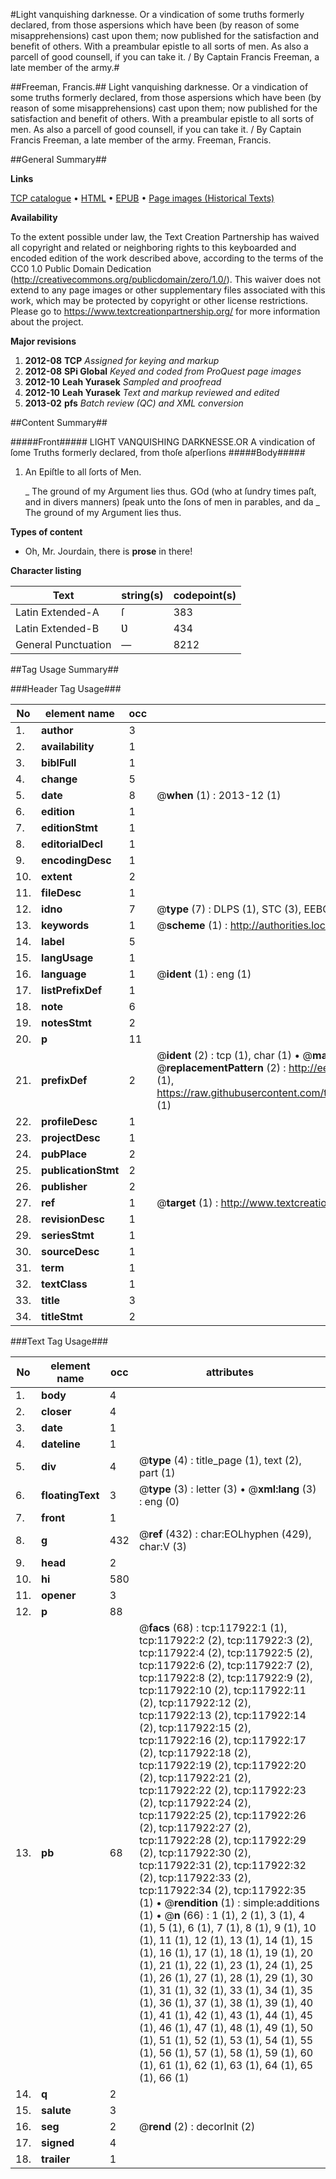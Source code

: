 #Light vanquishing darknesse. Or a vindication of some truths formerly declared, from those aspersions which have been (by reason of some misapprehensions) cast upon them; now published for the satisfaction and benefit of others. With a preambular epistle to all sorts of men. As also a parcell of good counsell, if you can take it. / By Captain Francis Freeman, a late member of the army.#

##Freeman, Francis.##
Light vanquishing darknesse. Or a vindication of some truths formerly declared, from those aspersions which have been (by reason of some misapprehensions) cast upon them; now published for the satisfaction and benefit of others. With a preambular epistle to all sorts of men. As also a parcell of good counsell, if you can take it. / By Captain Francis Freeman, a late member of the army.
Freeman, Francis.

##General Summary##

**Links**

[TCP catalogue](http://www.ota.ox.ac.uk/tcp/)  • 
[HTML](http://tei.it.ox.ac.uk/tcp/Texts-HTML/free/A84/A84893.html)  • 
[EPUB](http://tei.it.ox.ac.uk/tcp/Texts-EPUB/free/A84/A84893.epub) • 
[Page images (Historical Texts)](https://historicaltexts.jisc.ac.uk/eebo-99865674e)

**Availability**

To the extent possible under law, the Text Creation Partnership has waived all copyright and related or neighboring rights to this keyboarded and encoded edition of the work described above, according to the terms of the CC0 1.0 Public Domain Dedication (http://creativecommons.org/publicdomain/zero/1.0/). This waiver does not extend to any page images or other supplementary files associated with this work, which may be protected by copyright or other license restrictions. Please go to https://www.textcreationpartnership.org/ for more information about the project.

**Major revisions**

1. __2012-08__ __TCP__ *Assigned for keying and markup*
1. __2012-08__ __SPi Global__ *Keyed and coded from ProQuest page images*
1. __2012-10__ __Leah Yurasek__ *Sampled and proofread*
1. __2012-10__ __Leah Yurasek__ *Text and markup reviewed and edited*
1. __2013-02__ __pfs__ *Batch review (QC) and XML conversion*

##Content Summary##

#####Front#####
LIGHT VANQUISHING DARKNESSE.OR A vindication of ſome Truths formerly declared, from thoſe aſperſions
#####Body#####

1. An Epiſtle to all ſorts of Men.

    _ The ground of my Argument lies thus.
GOd (who at ſundry times paſt, and in divers manners) ſpeak unto the ſons of men in parables, and da
    _ The ground of my Argument lies thus.

**Types of content**

  * Oh, Mr. Jourdain, there is **prose** in there!

**Character listing**


|Text|string(s)|codepoint(s)|
|---|---|---|
|Latin Extended-A|ſ|383|
|Latin Extended-B|Ʋ|434|
|General Punctuation|—|8212|

##Tag Usage Summary##

###Header Tag Usage###

|No|element name|occ|attributes|
|---|---|---|---|
|1.|__author__|3||
|2.|__availability__|1||
|3.|__biblFull__|1||
|4.|__change__|5||
|5.|__date__|8| @__when__ (1) : 2013-12 (1)|
|6.|__edition__|1||
|7.|__editionStmt__|1||
|8.|__editorialDecl__|1||
|9.|__encodingDesc__|1||
|10.|__extent__|2||
|11.|__fileDesc__|1||
|12.|__idno__|7| @__type__ (7) : DLPS (1), STC (3), EEBO-CITATION (1), PROQUEST (1), VID (1)|
|13.|__keywords__|1| @__scheme__ (1) : http://authorities.loc.gov/ (1)|
|14.|__label__|5||
|15.|__langUsage__|1||
|16.|__language__|1| @__ident__ (1) : eng (1)|
|17.|__listPrefixDef__|1||
|18.|__note__|6||
|19.|__notesStmt__|2||
|20.|__p__|11||
|21.|__prefixDef__|2| @__ident__ (2) : tcp (1), char (1)  •  @__matchPattern__ (2) : ([0-9\-]+):([0-9IVX]+) (1), (.+) (1)  •  @__replacementPattern__ (2) : http://eebo.chadwyck.com/downloadtiff?vid=$1&page=$2 (1), https://raw.githubusercontent.com/textcreationpartnership/Texts/master/tcpchars.xml#$1 (1)|
|22.|__profileDesc__|1||
|23.|__projectDesc__|1||
|24.|__pubPlace__|2||
|25.|__publicationStmt__|2||
|26.|__publisher__|2||
|27.|__ref__|1| @__target__ (1) : http://www.textcreationpartnership.org/docs/. (1)|
|28.|__revisionDesc__|1||
|29.|__seriesStmt__|1||
|30.|__sourceDesc__|1||
|31.|__term__|1||
|32.|__textClass__|1||
|33.|__title__|3||
|34.|__titleStmt__|2||


###Text Tag Usage###

|No|element name|occ|attributes|
|---|---|---|---|
|1.|__body__|4||
|2.|__closer__|4||
|3.|__date__|1||
|4.|__dateline__|1||
|5.|__div__|4| @__type__ (4) : title_page (1), text (2), part (1)|
|6.|__floatingText__|3| @__type__ (3) : letter (3)  •  @__xml:lang__ (3) : eng (0)|
|7.|__front__|1||
|8.|__g__|432| @__ref__ (432) : char:EOLhyphen (429), char:V (3)|
|9.|__head__|2||
|10.|__hi__|580||
|11.|__opener__|3||
|12.|__p__|88||
|13.|__pb__|68| @__facs__ (68) : tcp:117922:1 (1), tcp:117922:2 (2), tcp:117922:3 (2), tcp:117922:4 (2), tcp:117922:5 (2), tcp:117922:6 (2), tcp:117922:7 (2), tcp:117922:8 (2), tcp:117922:9 (2), tcp:117922:10 (2), tcp:117922:11 (2), tcp:117922:12 (2), tcp:117922:13 (2), tcp:117922:14 (2), tcp:117922:15 (2), tcp:117922:16 (2), tcp:117922:17 (2), tcp:117922:18 (2), tcp:117922:19 (2), tcp:117922:20 (2), tcp:117922:21 (2), tcp:117922:22 (2), tcp:117922:23 (2), tcp:117922:24 (2), tcp:117922:25 (2), tcp:117922:26 (2), tcp:117922:27 (2), tcp:117922:28 (2), tcp:117922:29 (2), tcp:117922:30 (2), tcp:117922:31 (2), tcp:117922:32 (2), tcp:117922:33 (2), tcp:117922:34 (2), tcp:117922:35 (1)  •  @__rendition__ (1) : simple:additions (1)  •  @__n__ (66) : 1 (1), 2 (1), 3 (1), 4 (1), 5 (1), 6 (1), 7 (1), 8 (1), 9 (1), 10 (1), 11 (1), 12 (1), 13 (1), 14 (1), 15 (1), 16 (1), 17 (1), 18 (1), 19 (1), 20 (1), 21 (1), 22 (1), 23 (1), 24 (1), 25 (1), 26 (1), 27 (1), 28 (1), 29 (1), 30 (1), 31 (1), 32 (1), 33 (1), 34 (1), 35 (1), 36 (1), 37 (1), 38 (1), 39 (1), 40 (1), 41 (1), 42 (1), 43 (1), 44 (1), 45 (1), 46 (1), 47 (1), 48 (1), 49 (1), 50 (1), 51 (1), 52 (1), 53 (1), 54 (1), 55 (1), 56 (1), 57 (1), 58 (1), 59 (1), 60 (1), 61 (1), 62 (1), 63 (1), 64 (1), 65 (1), 66 (1)|
|14.|__q__|2||
|15.|__salute__|3||
|16.|__seg__|2| @__rend__ (2) : decorInit (2)|
|17.|__signed__|4||
|18.|__trailer__|1||
